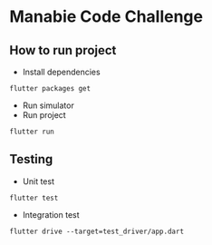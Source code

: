 # Manabie Code Challenge

## How to run project

- Install dependencies
```
flutter packages get
```
- Run simulator
- Run project
```
flutter run
```

## Testing
- Unit test
```
flutter test
```
- Integration test
```
flutter drive --target=test_driver/app.dart
```
